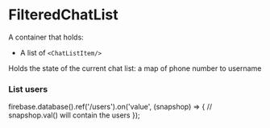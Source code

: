 # FilteredChatList

A container that holds:
* A list of `<ChatListItem/>`

Holds the state of the current chat list: a map of phone number to username


### List users
firebase.database().ref('/users').on('value', (snapshop) => {
  // snapshop.val() will contain the users
});
